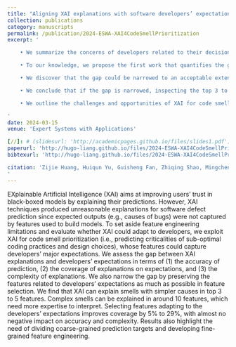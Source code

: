 ```yaml
---
title: "Aligning XAI explanations with software developers’ expectations: A case study with code smell prioritization"
collection: publications
category: manuscripts
permalink: /publication/2024-ESWA-XAI4CodeSmellPrioritization
excerpt: '

    • We summarize the concerns of developers related to their decision-making toward code smell criticality, including code design and implementation, code evolution, code functionality, and developer-related factors.<br>

    • To our knowledge, we propose the first work that quantifies the gap between XAI explanation and developers’ expectations in code smell prioritization. The expectation could be huge even if all their concerns are captured by the features, e.g., more than 40% of the concerns of the developers do not appear in simple explanations.<br>

    • We discover that the gap could be narrowed to an acceptable extent by adapting to developers’ when selecting features, i.e., preserving the features related to the major concerns of developers as much as possible.<br>

    • We conclude that if the gap is narrowed, inspecting the top 3 to 5 important features is sufficient to meet the developers’ expectations in explaining issues with simpler causes such as Spaghetti Code, but the explanation may be less helpful for novice users in issues with complex or controversial causes such as Shotgun Surgery.<br>

    • We outline the challenges and opportunities of XAI for code smell prioritization and SQA in terms of feature engineering, problem definition, and XAI methodologies.<br>

'
date: 2024-03-15
venue: 'Expert Systems with Applications'

[//]: # (slidesurl: 'http://academicpages.github.io/files/slides1.pdf')
paperurl: 'http://hugo-liang.github.io/files/2024-ESWA-XAI4CodeSmellPrioritization.pdf'
bibtexurl: 'http://hugo-liang.github.io/files/2024-ESWA-XAI4CodeSmellPrioritization.bib'

citation: 'Zijie Huang, Huiqun Yu, Guisheng Fan, Zhiqing Shao, Mingchen Li, <strong>Yuguo Liang</strong>. Aligning XAI explanations with software developers’ expectations: A case study with code smell prioritization. Expert Systems with Applications, 238: 121640. https://doi.org/10.1016/j.eswa.2023.121640. [SCI-Q1]
'
---
```

EXplainable Artificial Intelligence (XAI) aims at improving users’ trust in black-boxed models by explaining their predictions. However, XAI techniques produced unreasonable explanations for software defect prediction since expected outputs (e.g., causes of bugs) were not captured by features used to build models. To set aside feature engineering limitations and evaluate whether XAI could adapt to developers, we exploit XAI for code smell prioritization (i.e., predicting criticalities of sub-optimal coding practices and design choices), whose features could capture developers’ major expectations. We assess the gap between XAI explanations and developers’ expectations in terms of (1) the accuracy of prediction, (2) the coverage of explanations on expectations, and (3) the complexity of explanations. We also narrow the gap by preserving the features related to developers’ expectations as much as possible in feature selection. We find that XAI can explain smells with simpler causes in top 3 to 5 features. Complex smells can be explained in around 10 features, which need more expertise to interpret. Selecting features adapting to the developers’ expectations improves coverage by 5% to 29%, with almost no negative impact on accuracy and complexity. Results also highlight the need of dividing coarse-grained prediction targets and developing fine-grained feature engineering.
